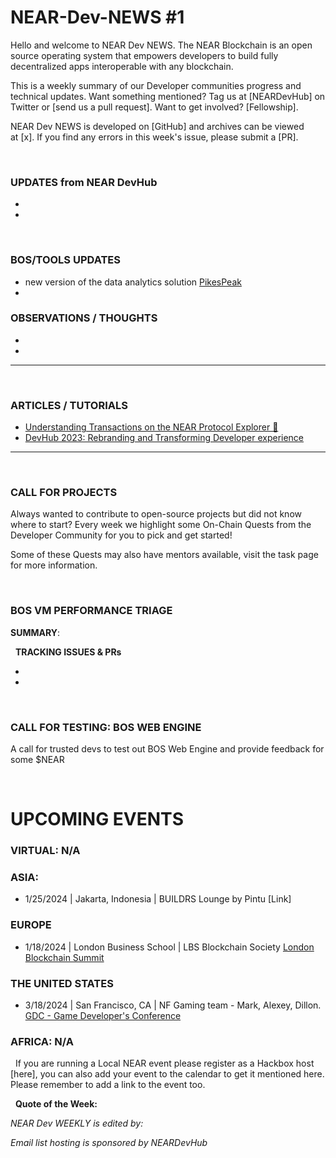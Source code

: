 # NEAR-Dev-NEWS #1

Hello and welcome to NEAR Dev NEWS. The NEAR Blockchain is an open source operating system that empowers developers to build fully decentralized apps interoperable with any blockchain.

This is a weekly summary of our Developer communities progress and technical updates. Want something mentioned? Tag us at [NEARDevHub] on Twitter or [send us a pull request]. Want to get involved? [Fellowship].

NEAR Dev NEWS is developed on [GitHub] and archives can be viewed at [x]. If you find any errors in this week's issue, please submit a [PR].


&nbsp; 
### UPDATES from NEAR DevHub

- 

- 


&nbsp; 
### BOS/TOOLS UPDATES

- new version of the data analytics solution [PikesPeak](https://pikespeak.ai/)
- 

### OBSERVATIONS / THOUGHTS

-

-

----
&nbsp; 
### ARTICLES / TUTORIALS

- [Understanding Transactions on the NEAR Protocol Explorer 🔎](https://near.social/devhub.near/widget/app?page=blog&id=3034)
- [DevHub 2023: Rebranding and Transforming Developer experience](https://near.social/devhub.near/widget/app?page=blog&id=2991)

----
&nbsp; 
### CALL FOR PROJECTS

Always wanted to contribute to open-source projects but did not know where to start? Every week we highlight some On-Chain Quests from the Developer Community for you to pick and get started!

Some of these Quests may also have mentors available, visit the task page for more information.

&nbsp; 
### BOS VM PERFORMANCE TRIAGE

**SUMMARY**:

&nbsp; 
**TRACKING ISSUES & PRs**

-

-

&nbsp; 
### CALL FOR TESTING: BOS WEB ENGINE
A call for trusted devs to test out BOS Web Engine and provide feedback for some $NEAR


&nbsp; 
# UPCOMING EVENTS

### VIRTUAL: N/A

### ASIA:

- 1/25/2024 | Jakarta, Indonesia | BUILDRS Lounge by Pintu [Link]

### EUROPE

- 1/18/2024 | London Business School | LBS Blockchain Society
[London Blockchain Summit](https://www.londonblockchainsummit.xyz)

### THE UNITED STATES 

- 3/18/2024 | San Francisco, CA | NF Gaming team - Mark, Alexey, Dillon.
[GDC - Game Developer's Conference](https://gdconf.com/)

### AFRICA: N/A 

&nbsp; 
If you are running a Local NEAR event please register as a Hackbox host [here], you can also add your event to the calendar to get it mentioned here. Please remember to add a link to the event too. 

&nbsp; 
**Quote of the Week:**

*NEAR Dev WEEKLY is edited by:*

*Email list hosting is sponsored by NEARDevHub*
